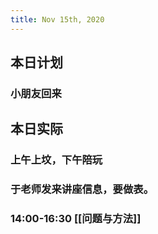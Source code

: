 ```yaml
---
title: Nov 15th, 2020
---
```


## 本日计划
### 小朋友回来
## 本日实际
### 上午上坟，下午陪玩
### 于老师发来讲座信息，要做表。
### 14:00-16:30 [[问题与方法]]
### 
